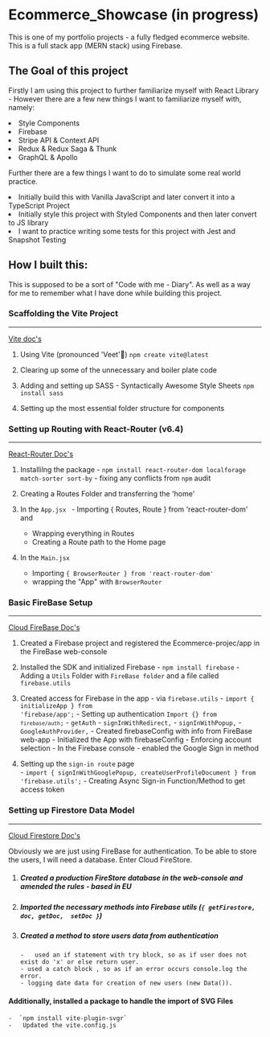 # Ecommerce_Showcase (in progress)
This is one of my portfolio projects - a fully fledged ecommerce website.
This is a full stack app (MERN stack) using Firebase.

## The Goal of this project

Firstly I am using this project to further familiarize myself with React Library - However there are a few new things I want to familiarize myself with, namely:

<li> Style Components
<li> Firebase
<li> Stripe API & Context API
<li> Redux & Redux Saga & Thunk
<li> GraphQL & Apollo


Further there are a few things I want to do to simulate some real world practice.
<li> Initially build this with Vanilla JavaScript and later convert it into a TypeScript Project
<li> Initially style this project with Styled Components and then later convert to JS library
<li> I want to practice writing some tests for this project with Jest and Snapshot Testing




## How I built this:  

This is supposed to be a sort of "Code with me - Diary".
As well as a way for me to remember what I have done while building this project. 

### Scaffolding the Vite Project
<hr>

[Vite doc's](https://vitejs.dev/guide/)


1.  Using Vite (pronounced 'Veet'🤔) 
    `npm create vite@latest`

2.  Clearing up some of the unnecessary and boiler plate code

3.  Adding and setting up SASS - Syntactically Awesome Style Sheets
    `npm install sass`

4.  Setting up the most essential folder structure for components

### Setting up Routing with React-Router (v6.4)
<hr>

[React-Router Doc's](https://reactrouter.com/en/main)

1. Installilng the package
        -  `npm install react-router-dom localforage match-sorter sort-by`
        -   fixing any conflicts from `npm` audit

2.  Creating a Routes Folder and transferring the 'home' 

3.  In the `App.jsx
`    - Importing { Routes, Route } from 'react-router-dom' and 
    - Wrapping everything in Routes 
    - Creating a Route path to the Home page 

4.  In the `Main.jsx`
    - Importing `{ BrowserRouter } from 'react-router-dom'`
    - wrapping the "App" with `BrowserRouter`


### Basic FireBase Setup 
<hr>

[Cloud FireBase Doc's](https://firebase.google.com/docs/firestore)

1.  Created a Firebase project and registered the Ecommerce-projec/app in the FireBase web-console

2.  Installed the SDK and initialized Firebase
        -   `npm install firebase`
        -   Adding a `Utils` Folder with `FireBase folder` and a file called `firebase.utils`

3.  Created access for Firebase in the app - via  `firebase.utils`
        -   <code>import { initializeApp } from 'firebase/app';</code>
        -   Setting up authentication
            <code>Import {} from `firebase/auth`;</code>
                -  `getAuth`
                -  `signInWithRedirect,`
                -  `signInWithPopup,`
                -  `GoogleAuthProvider,`
        -   Created firebaseConfig with info from FireBase web-app
        -   Initialized the App with firebaseConfig
        -   Enforcing account selection 
        -   In the Firebase console - enabled the Google Sign in method

4.  Setting up the `sign-in route` page                              
        -   <code>import { signInWithGooglePopup, createUserProfileDocument } from 'firebase.utils';</code>
        -   Creating Async Sign-in Function/Method to get access token
    

### Setting up Firestore Data Model

<hr>

[Cloud Firestore Doc's](https://firebase.google.com/docs/firestore)

Obviously we are just using FireBase for authentication.  To be able to store the users, I will need a database.
Enter Cloud FireStore.

1.  ##### Created a production FireStore database in the web-console and amended the rules - based in EU

2.  ##### Imported the necessary methods into Firebase utils (`{ getFirestore,  doc, getDoc,  setDoc }`)

3.  ##### Created a method to store users data from authentication
        -   used an if statement with try block, so as if user does not exist do 'x' or else return user.
        - used a catch block , so as if an error occurs console.log the error.
        - logging date data for creation of new users (new Data()).

#### Additionally, installed a package to handle the import of SVG Files
    -  `npm install vite-plugin-svgr`
    -   Updated the vite.config.js

